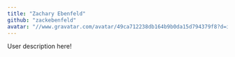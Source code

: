 ```yaml
---
title: "Zachary Ebenfeld"
github: "zackebenfeld"
avatar: "//www.gravatar.com/avatar/49ca712238db164b9b0da15d794379f8?d=identicon"
---
```


User description here!
